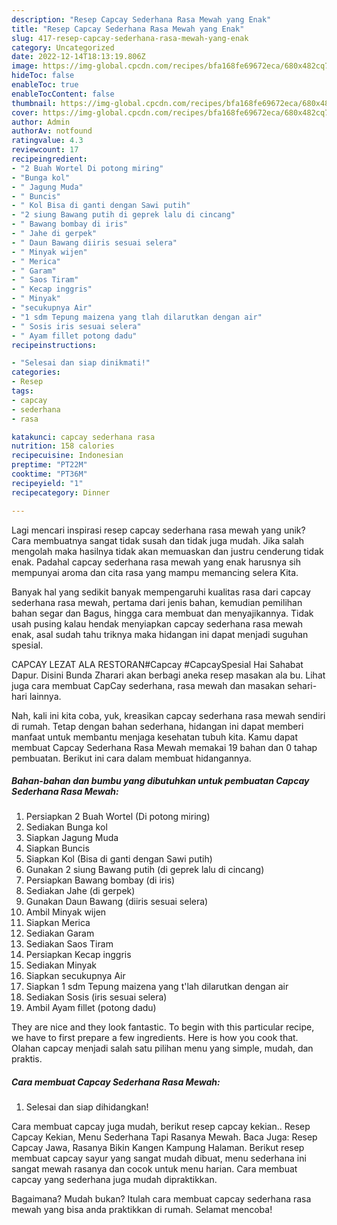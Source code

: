 ```yaml
---
description: "Resep Capcay Sederhana Rasa Mewah yang Enak"
title: "Resep Capcay Sederhana Rasa Mewah yang Enak"
slug: 417-resep-capcay-sederhana-rasa-mewah-yang-enak
category: Uncategorized
date: 2022-12-14T18:13:19.806Z
image: https://img-global.cpcdn.com/recipes/bfa168fe69672eca/680x482cq70/capcay-sederhana-rasa-mewah-foto-resep-utama.jpg
hideToc: false
enableToc: true
enableTocContent: false
thumbnail: https://img-global.cpcdn.com/recipes/bfa168fe69672eca/680x482cq70/capcay-sederhana-rasa-mewah-foto-resep-utama.jpg
cover: https://img-global.cpcdn.com/recipes/bfa168fe69672eca/680x482cq70/capcay-sederhana-rasa-mewah-foto-resep-utama.jpg
author: Admin
authorAv: notfound
ratingvalue: 4.3
reviewcount: 17
recipeingredient:
- "2 Buah Wortel Di potong miring"
- "Bunga kol"
- " Jagung Muda"
- " Buncis"
- " Kol Bisa di ganti dengan Sawi putih"
- "2 siung Bawang putih di geprek lalu di cincang"
- " Bawang bombay di iris"
- " Jahe di gerpek"
- " Daun Bawang diiris sesuai selera"
- " Minyak wijen"
- " Merica"
- " Garam"
- " Saos Tiram"
- " Kecap inggris"
- " Minyak"
- "secukupnya Air"
- "1 sdm Tepung maizena yang tlah dilarutkan dengan air"
- " Sosis iris sesuai selera"
- " Ayam fillet potong dadu"
recipeinstructions:

- "Selesai dan siap dinikmati!"
categories:
- Resep
tags:
- capcay
- sederhana
- rasa

katakunci: capcay sederhana rasa 
nutrition: 158 calories
recipecuisine: Indonesian
preptime: "PT22M"
cooktime: "PT36M"
recipeyield: "1"
recipecategory: Dinner

---
```





Lagi mencari inspirasi resep capcay sederhana rasa mewah yang unik? Cara membuatnya sangat tidak susah dan tidak juga mudah. Jika salah mengolah maka hasilnya tidak akan memuaskan dan justru cenderung tidak enak. Padahal capcay sederhana rasa mewah yang enak harusnya sih mempunyai aroma dan cita rasa yang mampu memancing selera Kita.





Banyak hal yang sedikit banyak mempengaruhi kualitas rasa dari capcay sederhana rasa mewah, pertama dari jenis bahan, kemudian pemilihan bahan segar dan Bagus, hingga cara membuat dan menyajikannya. Tidak usah pusing kalau hendak menyiapkan capcay sederhana rasa mewah enak,      asal sudah tahu triknya maka hidangan ini dapat menjadi suguhan spesial.














CAPCAY LEZAT ALA RESTORAN#Capcay #CapcaySpesial Hai Sahabat Dapur. Disini Bunda Zharari akan berbagi aneka resep masakan ala bu. Lihat juga cara membuat CapCay sederhana, rasa mewah dan masakan sehari-hari lainnya.






Nah, kali ini kita coba, yuk, kreasikan capcay sederhana rasa mewah sendiri di rumah. Tetap dengan bahan sederhana, hidangan ini dapat memberi manfaat untuk membantu menjaga kesehatan tubuh kita. Kamu dapat membuat Capcay Sederhana Rasa Mewah memakai 19 bahan dan 0 tahap pembuatan. Berikut ini cara dalam membuat hidangannya.

<!--inarticleads1-->

##### Bahan-bahan dan bumbu yang dibutuhkan untuk pembuatan Capcay Sederhana Rasa Mewah:

1. Persiapkan 2 Buah Wortel (Di potong miring)
1. Sediakan Bunga kol
1. Siapkan  Jagung Muda
1. Siapkan  Buncis
1. Siapkan  Kol (Bisa di ganti dengan Sawi putih)
1. Gunakan 2 siung Bawang putih (di geprek lalu di cincang)
1. Persiapkan  Bawang bombay (di iris)
1. Sediakan  Jahe (di gerpek)
1. Gunakan  Daun Bawang (diiris sesuai selera)
1. Ambil  Minyak wijen
1. Siapkan  Merica
1. Sediakan  Garam
1. Sediakan  Saos Tiram
1. Persiapkan  Kecap inggris
1. Sediakan  Minyak
1. Siapkan secukupnya Air
1. Siapkan 1 sdm Tepung maizena yang t&#39;lah dilarutkan dengan air
1. Sediakan  Sosis (iris sesuai selera)
1. Ambil  Ayam fillet (potong dadu)


They are nice and they look fantastic. To begin with this particular recipe, we have to first prepare a few ingredients. Here is how you cook that. Olahan capcay menjadi salah satu pilihan menu yang simple, mudah, dan praktis. 

<!--inarticleads2-->

##### Cara membuat Capcay Sederhana Rasa Mewah:


1. Selesai dan siap dihidangkan!

Cara membuat capcay juga mudah, berikut resep capcay kekian.. Resep Capcay Kekian, Menu Sederhana Tapi Rasanya Mewah. Baca Juga: Resep Capcay Jawa, Rasanya Bikin Kangen Kampung Halaman. Berikut resep membuat capcay sayur yang sangat mudah dibuat, menu sederhana ini sangat mewah rasanya dan cocok untuk menu harian. Cara membuat capcay yang sederhana juga mudah dipraktikkan. 

Bagaimana? Mudah bukan? Itulah cara membuat capcay sederhana rasa mewah yang bisa anda praktikkan di rumah. Selamat mencoba!
